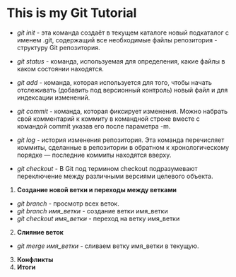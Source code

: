 # This is my Git Tutorial
* *git init* - эта команда создаёт в текущем каталоге новый подкаталог с именем .git, содержащий все необходимые файлы репозитория - структуру Git репозитория.

* *git status* - команда, используемая для определения, какие файлы в каком состоянии находятся. 

* *git add* - команда, которая используется для того, чтобы начать отслеживать (добавить под версионный контроль) новый файл и для индексации изменений.

* *git commit* - команда, которая фиксирует изменения. Можно набрать свой комментарий к коммиту в командной строке вместе с командой commit указав его после параметра -m.

* *git log* - история изменения репозитория. Эта команда перечисляет коммиты, сделанные в репозитории в обратном к хронологическому порядке — последние коммиты находятся вверху.

* *git checkout* -  В Git под термином checkout подразумевают переключение между различными версиями целевого объекта.


1. __Создание новой ветки и переходы между ветками__
* *git branch* - просмотр всех веток.
* *git branch имя_ветки* - создание ветки имя_ветки
* *git checkout имя_ветки* - переход на ветку имя_ветки

2. __Слияние веток__
* *git merge имя_ветки* - сливаем ветку имя_ветки в текущую.

3. __Конфликты__
4. __Итоги__
